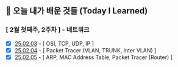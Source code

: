 ## 🚀 오늘 내가 배운 것들 (Today I Learned)

### [ 2월 첫째주, 2주차 ] - 네트워크
- [x] [25.02.03](https://github.com/100-hours-a-week/lily.shin-til/blob/main/Feb/2025-02-03.md) - [ OSI, TCP, UDP, IP ] 
- [x] [25.02.04](https://github.com/100-hours-a-week/lily.shin-til/blob/main/Feb/2025-02-04.md) - [ Packet Tracer (VLAN, TRUNK, Inter VLAN) ]
- [x] [25.02.05](https://github.com/100-hours-a-week/lily.shin-til/blob/main/Feb/2025-02-05.md) - [ ARP, MAC Address Table, Packet Tracer (Router) ]
